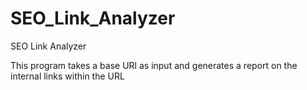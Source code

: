 # SEO_Link_Analyzer
SEO Link Analyzer

This program takes a base URl as input and generates a report on the internal links within the URL